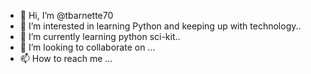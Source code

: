 - 👋 Hi, I’m @tbarnette70
- 👀 I’m interested in learning Python and keeping up with technology..
- 🌱 I’m currently learning python sci-kit..
- 💞️ I’m looking to collaborate on ...
- 📫 How to reach me ...

<!---
tbarnette70/tbarnette70 is a ✨ special ✨ repository because its `README.md` (this file) appears on your GitHub profile.
You can click the Preview link to take a look at your changes.
--->
